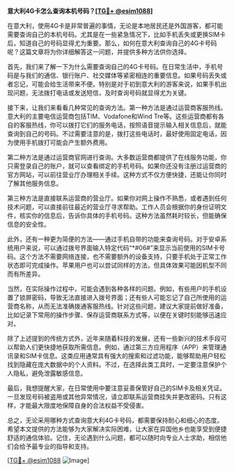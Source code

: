 **意大利4G卡怎么查询本机号码？[[TG💪+ @esim1088](https://t.me/s/esim1088)]**

在意大利，使用4G卡是非常普遍的事情，无论是本地居民还是外国游客，都可能需要查询自己的本机号码。尤其是在一些紧急情况下，比如手机丢失或更换SIM卡后，知道自己的号码显得尤为重要。那么，如何在意大利查询自己的4G卡号码呢？这篇文章将为你详细解答这一问题，并提供多种方法供你选择。

首先，我们来了解一下为什么需要查询自己的4G卡号码。在日常生活中，手机号码是与我们的通信、银行账户、社交媒体等紧密相连的重要信息。如果号码丢失或者忘记，可能会给生活带来不便。特别是对于初到意大利的游客来说，如果手机出现问题，无法拨打电话或发送短信，及时查询号码就显得尤为关键。

接下来，让我们来看看几种常见的查询方法。第一种方法是通过运营商客服热线。意大利的主要电信运营商包括TIM、Vodafone和Wind Tre等。这些运营商都有各自的客服热线，你可以拨打它们的服务电话，按照语音提示输入相关信息后，就能查询到自己的号码。不过需要注意的是，拨打这些电话时，最好使用固定电话，因为使用手机拨打可能会产生额外费用。

第二种方法是通过运营商官网进行查询。大多数运营商都提供了在线服务功能，你只需登录自己的账户，就可以查看绑定的手机号码。如果你还没有注册过运营商的官方网站，可以前往营业厅办理相关手续。这种方式不仅方便快捷，还能让你同时了解其他服务信息。

第三种方法是直接联系运营商的营业厅。如果你对网上操作不熟悉，或者遇到任何技术问题，可以直接前往最近的营业厅寻求帮助。工作人员会根据你的身份证明文件，核实你的信息后，告诉你具体的手机号码。这种方法虽然耗时较长，但能确保信息的安全性。

此外，还有一种更为简便的方法——通过手机自带的功能来查询号码。对于安卓系统用户来说，可以通过拨号界面输入特定代码“*#06#”来显示当前使用的SIM卡号码。这个方法不需要网络连接，也不需要额外的设备支持，只要手机处于正常工作状态即可完成操作。苹果用户也可以尝试同样的方法，但具体效果可能因机型不同而有所差异。

当然，在实际操作过程中，可能会遇到各种各样的问题。例如，有些用户的手机设置了锁屏密码，导致无法直接进入拨号界面；还有些人可能忘记了自己所使用的运营商名称，从而无法准确拨通客服热线。针对这些问题，建议大家提前做好准备，比如记录下常用的操作步骤、保存运营商联系方式等，以便在关键时刻能够迅速应对。

除了上述提到的传统方式外，近年来随着科技的发展，还有一些新兴的技术手段可以帮助人们更快捷地获取所需信息。例如，通过第三方应用程序（APP）来管理通讯录和SIM卡信息。这类应用通常具有强大的搜索和过滤功能，能够帮助用户轻松找到隐藏在庞大数据中的个人资料。不过，在选择此类工具时，一定要注意保护个人隐私，避免泄露敏感信息。

最后，我想提醒大家，在日常使用中要注意妥善保管好自己的SIM卡及相关凭证。一旦发现号码被盗用或其他异常情况，请立即联系运营商挂失并更改密码。只有这样，才能最大限度地保障自身的合法权益不受侵害。

总之，无论采用哪种方式查询意大利4G卡号码，都需要保持耐心和细心的态度。希望本文提供的方法能够为大家解决实际困难，让大家在异国他乡也能享受到便捷舒适的通信体验。记住，无论遇到什么问题，都可以随时向专业人士求助，相信他们会给予最专业的指导和支持。

[[TG💪+ @esim1088](https://t.me/s/esim1088) ![Image](https://i.postimg.cc/4NQfJmqS/Snipaste-2025-05-13-00-14-12.png)]